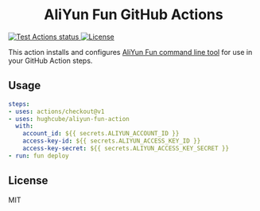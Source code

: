 <h1 align="center">AliYun Fun GitHub Actions</h1>


<p>
    <a href="https://github.com/hughcube/aliyun-fun-action/actions?query=workflow%3ATest">
        <img src="https://github.com/hughcube/aliyun-fun-action/workflows/Test/badge.svg" alt="Test Actions status">
    </a>
    <a href="https://github.com/hughcube/aliyun-fun-action/blob/master/LICENSE">
        <img src="https://img.shields.io/badge/license-MIT-428f7e.svg" alt="License">
    </a>
</p>

This action installs and configures [AliYun Fun command line tool](https://github.com/alibaba/funcraft) for use in your GitHub
Action steps.

## Usage

```yaml
steps:
- uses: actions/checkout@v1
- uses: hughcube/aliyun-fun-action
  with:
    account_id: ${{ secrets.ALIYUN_ACCOUNT_ID }}
    access-key-id: ${{ secrets.ALIYUN_ACCESS_KEY_ID }}
    access-key-secret: ${{ secrets.ALIYUN_ACCESS_KEY_SECRET }}
- run: fun deploy
```

## License

MIT
